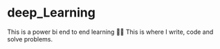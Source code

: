 # deep_Learning
This is a power bi end to end learning 
💪🏻 This is where I write, code and solve problems.
